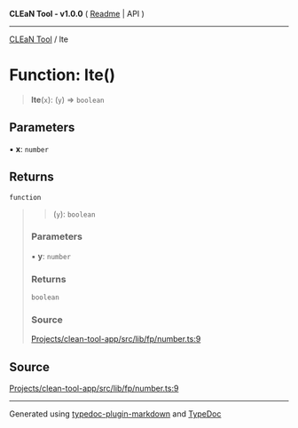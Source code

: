**CLEaN Tool - v1.0.0** ( [Readme](../README.md) \| API )

***

[CLEaN Tool](../exports.md) / lte

# Function: lte()

> **lte**(`x`): (`y`) => `boolean`

## Parameters

▪ **x**: `number`

## Returns

`function`

> > (`y`): `boolean`
>
> ### Parameters
>
> ▪ **y**: `number`
>
> ### Returns
>
> `boolean`
>
> ### Source
>
> [Projects/clean-tool-app/src/lib/fp/number.ts:9](https://github.com/yuckyh/clean-tool-app/)
>

## Source

[Projects/clean-tool-app/src/lib/fp/number.ts:9](https://github.com/yuckyh/clean-tool-app/)

***

Generated using [typedoc-plugin-markdown](https://www.npmjs.com/package/typedoc-plugin-markdown) and [TypeDoc](https://typedoc.org/)
